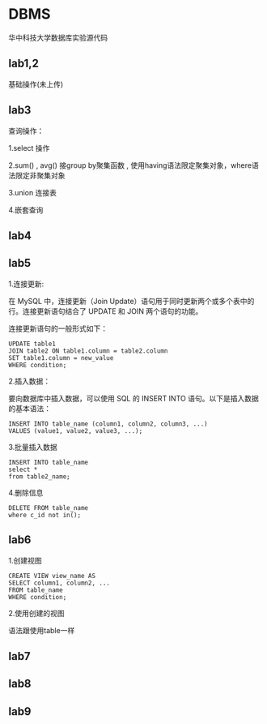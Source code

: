 # DBMS
华中科技大学数据库实验源代码 
## lab1,2
基础操作(未上传)
## lab3
查询操作：

1.select 操作

2.sum() , avg() 接group by聚集函数 , 使用having语法限定聚集对象，where语法限定非聚集对象

3.union 连接表

4.嵌套查询
## lab4
## lab5
1.连接更新:

在 MySQL 中，连接更新（Join Update）语句用于同时更新两个或多个表中的行。连接更新语句结合了 UPDATE 和 JOIN 两个语句的功能。

连接更新语句的一般形式如下：

```
UPDATE table1
JOIN table2 ON table1.column = table2.column
SET table1.column = new_value
WHERE condition;
```

2.插入数据：

要向数据库中插入数据，可以使用 SQL 的 INSERT INTO 语句。以下是插入数据的基本语法：

```
INSERT INTO table_name (column1, column2, column3, ...)
VALUES (value1, value2, value3, ...);
```

3.批量插入数据

```
INSERT INTO table_name
select * 
from table2_name;
```

4.删除信息

```
DELETE FROM table_name
where c_id not in();
```
## lab6
1.创建视图

```
CREATE VIEW view_name AS
SELECT column1, column2, ...
FROM table_name
WHERE condition;
```

2.使用创建的视图

语法跟使用table一样

## lab7
## lab8
## lab9

